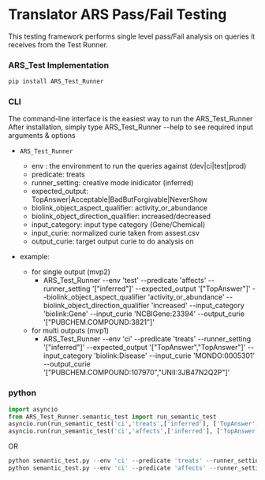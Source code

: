 
Translator ARS Pass/Fail Testing 
==========================================================

This testing framework performs single level pass/Fail analysis on queries it receives from the Test Runner. 

### ARS_Test Implementation
```bash
pip install ARS_Test_Runner 
```

### CLI
The command-line interface is the easiest way to run the ARS_Test_Runner
After installation, simply type ARS_Test_Runner --help to see required input arguments & options
- `ARS_Test_Runner`
    - env : the environment to run the queries against (dev|ci|test|prod)
    - predicate: treats
    - runner_setting: creative mode inidicator (inferred)
    - expected_output: TopAnswer|Acceptable|BadButForgivable|NeverShow
    - biolink_object_aspect_qualifier: activity_or_abundance
    - biolink_object_direction_qualifier: increased/decreased
    - input_category: input type category (Gene/Chemical)
    - input_curie: normalized curie taken from assest.csv
    - output_curie: target output curie to do analysis on

- example:
  - for single output (mvp2)
    - ARS_Test_Runner --env 'test' --predicate 'affects' --runner_setting '["inferred"]'  --expected_output '["TopAnswer"]'  --biolink_object_aspect_qualifier 'activity_or_abundance' --biolink_object_direction_qualifier 'increased' --input_category 'biolink:Gene' --input_curie 'NCBIGene:23394' --output_curie '["PUBCHEM.COMPOUND:3821"]'
  - for multi outputs (mvp1)
    - ARS_Test_Runner --env 'ci' --predicate 'treats' --runner_setting '["inferred"]' --expected_output '["TopAnswer","TopAnswer"]' --input_category 'biolink:Disease' --input_curie 'MONDO:0005301' --output_curie '["PUBCHEM.COMPOUND:107970","UNII:3JB47N2Q2P"]'


### python
``` python 
import asyncio
from ARS_Test_Runner.semantic_test import run_semantic_test
asyncio.run(run_semantic_test('ci','treats',['inferred'], ['TopAnswer','TopAnswer'],'','','biolink:Disease', 'MONDO:0005301',['PUBCHEM.COMPOUND:107970','UNII:3JB47N2Q2P']))
asyncio.run(run_semantic_test('ci','affects',['inferred'], ['TopAnswer'],'activity_or_abundance','increased','biolink:Gene' ,'NCBIGene:23394',['PUBCHEM.COMPOUND:3821']))
```
OR
``` python 
python semantic_test.py --env 'ci' --predicate 'treats' --runner_setting 'inferred' --expected_output 'TopAnswer' 'TopAnswer' --input_category 'biolink:Disease' --input_curie 'MONDO:0005301' --output_curie 'PUBCHEM.COMPOUND:107970' 'UNI:3JB47N2Q2P'
python semantic_test.py --env 'ci' --predicate 'affects' --runner_setting 'inferred' --expected_output 'TopAnswer' --biolink_object_aspect_qualifier 'activity_or_abundance' --biolink_object_direction_qualifier 'increased' --input_category 'biolink:Gene' --input_curie 'NCBIGene:23394' --output_curie 'PUBCHEM.COMPOUND:3821'
```






